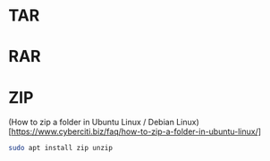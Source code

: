 # TAR

# RAR

# ZIP

(How to zip a folder in Ubuntu Linux / Debian Linux)[https://www.cyberciti.biz/faq/how-to-zip-a-folder-in-ubuntu-linux/]

```bash
sudo apt install zip unzip
```
